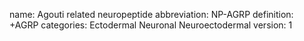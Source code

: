 name: Agouti related neuropeptide
abbreviation: NP-AGRP
definition: +AGRP
categories: Ectodermal Neuronal Neuroectodermal
version: 1
